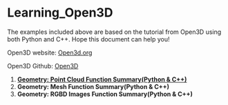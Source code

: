 # Learning_Open3D
The examples included above are based on the tutorial from Open3D using both Python and C++. Hope this document can help you! 

Open3D website: [Open3d.org](http://www.open3d.org/)

Open3D Github: [Open3D](https://github.com/intel-isl/Open3D)

1. [**Geometry: Point Cloud Function Summary(Python & C++)**](https://github.com/LYON-WANG/Learning_Open3D/blob/master/1_pointCloud/README.md)
2. **Geometry: Mesh Function Summary(Python & C++)**
3. **Geometry: RGBD Images Function Summary(Python & C++)**
